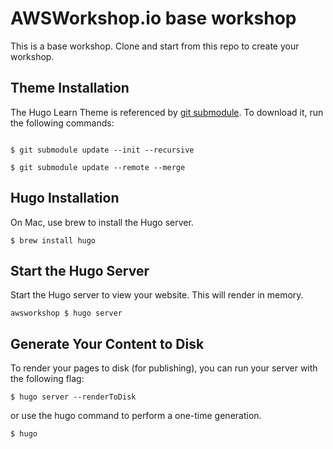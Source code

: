 

# AWSWorkshop.io base workshop 

This is a base workshop.  Clone and start from this repo to create your workshop.

## Theme Installation
The Hugo Learn Theme is referenced by [git submodule](.gitmodules). To download it, run the following commands:

```

$ git submodule update --init --recursive

$ git submodule update --remote --merge

```

## Hugo Installation

On Mac, use brew to install the Hugo server.

```
$ brew install hugo
```

## Start the Hugo Server
Start the Hugo server to view your website. This will render in memory.

```
awsworkshop $ hugo server
```

## Generate Your Content to Disk
To render your pages to disk (for publishing), you can run your server with the following flag:

```
$ hugo server --renderToDisk
```

or use the hugo command to perform a one-time generation.

```
$ hugo
```